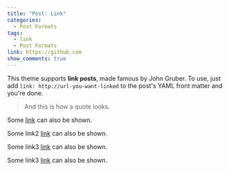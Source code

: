 ```yaml
---
title: "Post: Link"
categories:
  - Post Formats
tags:
  - link
  - Post Formats
link: https://github.com
show_comments: true
---
```


This theme supports **link posts**, made famous by John Gruber. To use, just add `link: http://url-you-want-linked` to the post's YAML front matter and you're done.

> And this is how a quote looks.

Some [link](../demo) can also be shown.

Some link2 [link](.jt/demo) can also be shown.

Some link3 [link](tags) can also be shown.

Some link3 [link](./search) can also be shown.